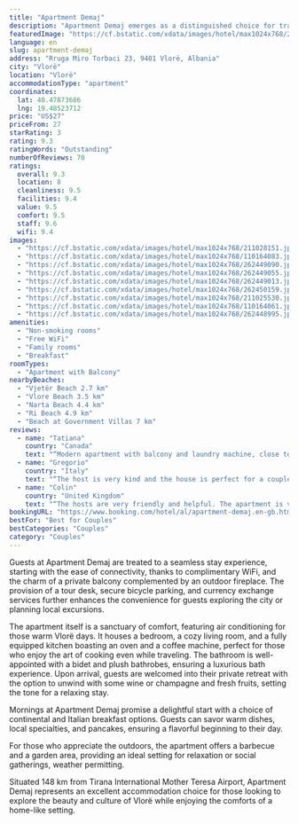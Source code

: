 ```yaml
---
title: "Apartment Demaj"
description: "Apartment Demaj emerges as a distinguished choice for travelers seeking a blend of comfort and convenience in Vlorë."
featuredImage: "https://cf.bstatic.com/xdata/images/hotel/max1024x768/211028151.jpg?k=2908939af578cd4e6e0e3fe571f39585beda536f7384d741bfc3c3d804cff872&o=&hp=1"
language: en
slug: apartment-demaj
address: "Rruga Miro Torbaci 23, 9401 Vlorë, Albania"
city: "Vlorë"
location: "Vlorë"
accommodationType: "apartment"
coordinates:
  lat: 40.47873686
  lng: 19.48523712
price: "US$27"
priceFrom: 27
starRating: 3
rating: 9.3
ratingWords: "Outstanding"
numberOfReviews: 70
ratings:
  overall: 9.3
  location: 8
  cleanliness: 9.5
  facilities: 9.4
  value: 9.5
  comfort: 9.5
  staff: 9.6
  wifi: 9.4
images:
  - "https://cf.bstatic.com/xdata/images/hotel/max1024x768/211028151.jpg?k=2908939af578cd4e6e0e3fe571f39585beda536f7384d741bfc3c3d804cff872&o=&hp=1"
  - "https://cf.bstatic.com/xdata/images/hotel/max1024x768/110164083.jpg?k=e88fdecc938a9a13ca97d827da314543a008a7e920a1085cb5aa9426e825deef&o=&hp=1"
  - "https://cf.bstatic.com/xdata/images/hotel/max1024x768/262449090.jpg?k=9ece9123275f328103b81a502c1e1df011f81b980d0e03eca2213ba148f82007&o=&hp=1"
  - "https://cf.bstatic.com/xdata/images/hotel/max1024x768/262449055.jpg?k=ab223040164c9518da865f29f2e6b5d514563353b87b098d3867df37c65e34e1&o=&hp=1"
  - "https://cf.bstatic.com/xdata/images/hotel/max1024x768/262449013.jpg?k=cad256588bd48e538526b052fd024cb515928c262bf7009dce2883d6ec33cd7f&o=&hp=1"
  - "https://cf.bstatic.com/xdata/images/hotel/max1024x768/262450159.jpg?k=e3437d3759bf8549243df2722a47636c0fe85317be08e8dd65eaecad3fa6ad18&o=&hp=1"
  - "https://cf.bstatic.com/xdata/images/hotel/max1024x768/211025530.jpg?k=4c3bf5a082e478cfc2e84957b327b5b371b993bcd6088073ef19c2e714fefe75&o=&hp=1"
  - "https://cf.bstatic.com/xdata/images/hotel/max1024x768/110164061.jpg?k=f37558f34db202a50dacb7327273c37ae30004f105a37ae1cdc07d691a729dc4&o=&hp=1"
  - "https://cf.bstatic.com/xdata/images/hotel/max1024x768/262448995.jpg?k=0a1e774b84d875b80c31ad5180e5b589ac2d7d578d907bc0c83dfbad7fb33ec0&o=&hp=1"
amenities:
  - "Non-smoking rooms"
  - "Free WiFi"
  - "Family rooms"
  - "Breakfast"
roomTypes:
  - "Apartment with Balcony"
nearbyBeaches:
  - "Vjetër Beach 2.7 km"
  - "Vlore Beach 3.5 km"
  - "Narta Beach 4.4 km"
  - "Ri Beach 4.9 km"
  - "Beach at Government Villas 7 km"
reviews:
  - name: "Tatiana"
    country: "Canada"
    text: "“Modern apartment with balcony and laundry machine, close to the public transportation and to intercity bus.”"
  - name: "Gregorio"
    country: "Italy"
    text: "“The host is very kind and the house is perfect for a couple”"
  - name: "Colin"
    country: "United Kingdom"
    text: "“The hosts are very friendly and helpful. The apartment is very clean and spacious. Large equipped kitchen area. Lovely comfortable bed with plenty of extra fluffy blankets. Beautiful garden setting around the building. Very quiet neighborhood. It...”"
bookingURL: "https://www.booking.com/hotel/al/apartment-demaj.en-gb.html?aid=8035640"
bestFor: "Best for Couples"
bestCategories: "Couples"
category: "Couples"
---
```


Guests at Apartment Demaj are treated to a seamless stay experience, starting with the ease of connectivity, thanks to complimentary WiFi, and the charm of a private balcony complemented by an outdoor fireplace. The provision of a tour desk, secure bicycle parking, and currency exchange services further enhances the convenience for guests exploring the city or planning local excursions.

The apartment itself is a sanctuary of comfort, featuring air conditioning for those warm Vlorë days. It houses a bedroom, a cozy living room, and a fully equipped kitchen boasting an oven and a coffee machine, perfect for those who enjoy the art of cooking even while traveling. The bathroom is well-appointed with a bidet and plush bathrobes, ensuring a luxurious bath experience. Upon arrival, guests are welcomed into their private retreat with the option to unwind with some wine or champagne and fresh fruits, setting the tone for a relaxing stay.

Mornings at Apartment Demaj promise a delightful start with a choice of continental and Italian breakfast options. Guests can savor warm dishes, local specialties, and pancakes, ensuring a flavorful beginning to their day.

For those who appreciate the outdoors, the apartment offers a barbecue and a garden area, providing an ideal setting for relaxation or social gatherings, weather permitting.

Situated 148 km from Tirana International Mother Teresa Airport, Apartment Demaj represents an excellent accommodation choice for those looking to explore the beauty and culture of Vlorë while enjoying the comforts of a home-like setting.